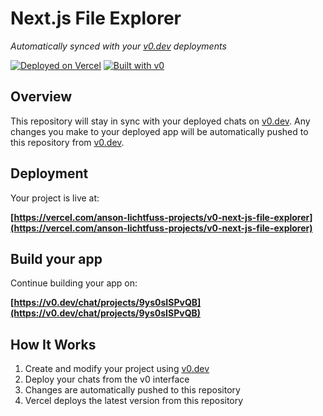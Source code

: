 # Next.js File Explorer

*Automatically synced with your [v0.dev](https://v0.dev) deployments*

[![Deployed on Vercel](https://img.shields.io/badge/Deployed%20on-Vercel-black?style=for-the-badge&logo=vercel)](https://vercel.com/anson-lichtfuss-projects/v0-next-js-file-explorer)
[![Built with v0](https://img.shields.io/badge/Built%20with-v0.dev-black?style=for-the-badge)](https://v0.dev/chat/projects/9ys0sISPvQB)

## Overview

This repository will stay in sync with your deployed chats on [v0.dev](https://v0.dev).
Any changes you make to your deployed app will be automatically pushed to this repository from [v0.dev](https://v0.dev).

## Deployment

Your project is live at:

**[https://vercel.com/anson-lichtfuss-projects/v0-next-js-file-explorer](https://vercel.com/anson-lichtfuss-projects/v0-next-js-file-explorer)**

## Build your app

Continue building your app on:

**[https://v0.dev/chat/projects/9ys0sISPvQB](https://v0.dev/chat/projects/9ys0sISPvQB)**

## How It Works

1. Create and modify your project using [v0.dev](https://v0.dev)
2. Deploy your chats from the v0 interface
3. Changes are automatically pushed to this repository
4. Vercel deploys the latest version from this repository